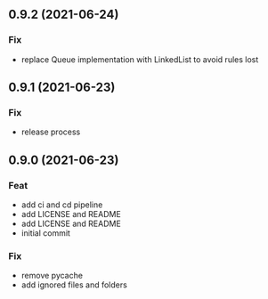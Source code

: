 ## 0.9.2 (2021-06-24)

### Fix

- replace Queue implementation with LinkedList to avoid rules lost

## 0.9.1 (2021-06-23)

### Fix

- release process

## 0.9.0 (2021-06-23)

### Feat

- add ci and cd pipeline
- add LICENSE and README
- add LICENSE and README
- initial commit

### Fix

- remove pycache
- add ignored files and folders
